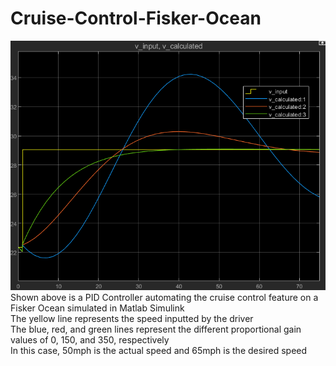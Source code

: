 # Cruise-Control-Fisker-Ocean
![](Images/graph.png)<br />
Shown above is a PID Controller automating the cruise control feature on a Fisker Ocean simulated in Matlab Simulink<br />
The yellow line represents the speed inputted by the driver<br />
The blue, red, and green lines represent the different proportional gain values of 0, 150, and 350, respectively<br />
In this case, 50mph is the actual speed and 65mph is the desired speed
